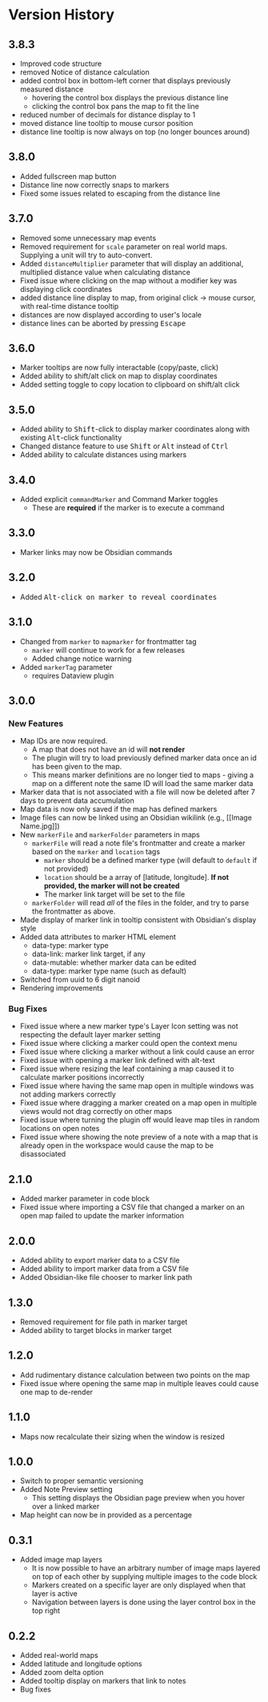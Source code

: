 # Version History

## 3.8.3

- Improved code structure
- removed Notice of distance calculation
- added control box in bottom-left corner that displays previously measured distance
  - hovering the control box displays the previous distance line
  - clicking the control box pans the map to fit the line
- reduced number of decimals for distance display to 1
- moved distance line tooltip to mouse cursor position
- distance line tooltip is now always on top (no longer bounces around)
## 3.8.0
- Added fullscreen map button
- Distance line now correctly snaps to markers
- Fixed some issues related to escaping from the distance line

## 3.7.0
- Removed some unnecessary map events
- Removed requirement for `scale` parameter on real world maps. Supplying a unit will try to auto-convert.
- Added `distanceMultiplier` parameter that will display an additional, multiplied distance value when calculating distance
- Fixed issue where clicking on the map without a modifier key was displaying click coordinates
- added distance line display to map, from original click -> mouse cursor, with real-time distance tooltip
- distances are now displayed according to user's locale
- distance lines can be aborted by pressing <kbd>Escape</kbd>
## 3.6.0
- Marker tooltips are now fully interactable (copy/paste, click)
- Added ability to shift/alt click on map to display coordinates
- Added setting toggle to copy location to clipboard on shift/alt click

## 3.5.0
- Added ability to <kbd>Shift</kbd>-click to display marker coordinates along with existing <kbd>Alt</kbd>-click functionality
- Changed distance feature to use <kbd>Shift</kbd> or <kbd>Alt</kbd> instead of <kbd>Ctrl</kbd>
- Added ability to calculate distances using markers

## 3.4.0
- Added explicit `commandMarker` and Command Marker toggles
  - These are **required** if the marker is to execute a command
## 3.3.0
- Marker links may now be Obsidian commands
## 3.2.0
- Added <kbd>Alt<kbd>-click on marker to reveal coordinates
## 3.1.0
- Changed from `marker` to `mapmarker` for frontmatter tag
  - `marker` will continue to work for a few releases
  - Added change notice warning
- Added `markerTag` parameter
  - requires Dataview plugin
## 3.0.0

### New Features

-   Map IDs are now required.
    -   A map that does not have an id will **not render**
    -   The plugin will try to load previously defined marker data once an id has been given to the map.
    -   This means marker definitions are no longer tied to maps - giving a map on a different note the same ID will load the same marker data
-   Marker data that is not associated with a file will now be deleted after 7 days to prevent data accumulation
-   Map data is now only saved if the map has defined markers
-   Image files can now be linked using an Obsidian wikilink (e.g., [[Image Name.jpg]])
-   New `markerFile` and `markerFolder` parameters in maps
    -   `markerFile` will read a note file's frontmatter and create a marker based on the `marker` and `location` tags
        -   `marker` should be a defined marker type (will default to `default` if not provided)
        -   `location` should be a array of [latitude, longitude]. **If not provided, the marker will not be created**
        -   The marker link target will be set to the file
    -   `markerFolder` will read _all_ of the files in the folder, and try to parse the frontmatter as above.
-   Made display of marker link in tooltip consistent with Obsidian's display style
-   Added data attributes to marker HTML element
    -   data-type: marker type
    -   data-link: marker link target, if any
    -   data-mutable: whether marker data can be edited
    -   data-type: marker type name (such as default)
-   Switched from uuid to 6 digit nanoid
-   Rendering improvements

### Bug Fixes

-   Fixed issue where a new marker type's Layer Icon setting was not respecting the default layer marker setting
-   Fixed issue where clicking a marker could open the context menu
-   Fixed issue where clicking a marker without a link could cause an error
-   Fixed issue with opening a marker link defined with alt-text
-   Fixed issue where resizing the leaf containing a map caused it to calculate marker positions incorrectly
-   Fixed issue where having the same map open in multiple windows was not adding markers correctly
-   Fixed issue where dragging a marker created on a map open in multiple views would not drag correctly on other maps
-   Fixed issue where turning the plugin off would leave map tiles in random locations on open notes
-   Fixed issue where showing the note preview of a note with a map that is already open in the workspace would cause the map to be disassociated

## 2.1.0

-   Added marker parameter in code block
-   Fixed issue where importing a CSV file that changed a marker on an open map failed to update the marker information

## 2.0.0

-   Added ability to export marker data to a CSV file
-   Added ability to import marker data from a CSV file
-   Added Obsidian-like file chooser to marker link path

## 1.3.0

-   Removed requirement for file path in marker target
-   Added ability to target blocks in marker target

## 1.2.0

-   Add rudimentary distance calculation between two points on the map
-   Fixed issue where opening the same map in multiple leaves could cause one map to de-render

## 1.1.0

-   Maps now recalculate their sizing when the window is resized

## 1.0.0

-   Switch to proper semantic versioning
-   Added Note Preview setting
    -   This setting displays the Obsidian page preview when you hover over a linked marker
-   Map height can now be in provided as a percentage

## 0.3.1

-   Added image map layers
    -   It is now possible to have an arbitrary number of image maps layered on top of each other by supplying multiple images to the code block
    -   Markers created on a specific layer are only displayed when that layer is active
    -   Navigation between layers is done using the layer control box in the top right

## 0.2.2

-   Added real-world maps
-   Added latitude and longitude options
-   Added zoom delta option
-   Added tooltip display on markers that link to notes
-   Bug fixes